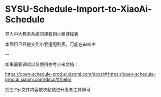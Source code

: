 # SYSU-Schedule-Import-to-XiaoAi-Schedule
导入中大教务系统的课程到小爱课程表

本项目已经提交到小爱适配列表，可能在审核中

--

如果需要调试以及使用参考小米文档：

[https://open-schedule-prod.ai.xiaomi.com/docs/#
](https://open-schedule-prod.ai.xiaomi.com/docs/#/help/)https://open-schedule-prod.ai.xiaomi.com/docs/#/help/


把三个js文件内容依次粘贴进开发者工具即可
